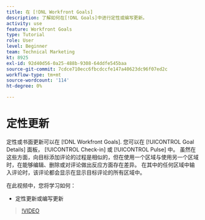 ```yaml
---
title: 在 [!DNL Workfront Goals]
description: 了解如何在[!DNL Goals]中进行定性或编写更新。
activity: use
feature: Workfront Goals
type: Tutorial
role: User
level: Beginner
team: Technical Marketing
kt: 8925
exl-id: 92d40d56-0a25-488b-9308-64ddfe545baa
source-git-commit: 7cdce710ecc6fbcdccfe147a40623dc96f07ed2c
workflow-type: tm+mt
source-wordcount: '114'
ht-degree: 0%

---
```


# 定性更新

定性或书面更新可以在 [!DNL Workfront Goals]. 您可以在 [!UICONTROL Goal Details] 面板， [!UICONTROL Check-in] 或 [!UICONTROL Pulse] 中。 虽然在这些方面，向目标添加评论的过程是相似的，但在使用一个区域与使用另一个区域时，在能够编辑、删除或对评论做出反应方面存在差异。 在其中的任何区域中输入评论时，该评论都会显示在显示目标评论的所有区域中。

在此视频中，您将学习如何：

* 定性更新或编写更新

>[!VIDEO](https://video.tv.adobe.com/v/335197/?quality=12)
